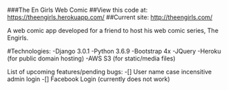 ###The En Girls Web Comic
##View this code at: https://theengirls.herokuapp.com/
##Current site: http://theengirls.com/

A web comic app developed for a friend to host his web comic series, The Engirls. 


#Technologies: 
-Django 3.0.1
-Python 3.6.9
-Bootstrap 4x
-JQuery
-Heroku  (for public domain hosting)
-AWS S3 (for static/media files)

List of upcoming features/pending bugs:
-[] User name case incensitive admin login
-[] Facebook Login (currently does not work)



